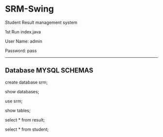 # SRM-Swing
Student Result management system

1st Run index.java 

User Name: admin 

Password: pass

------------------------
Database MYSQL SCHEMAS 
-------------------------
create database srm;

show databases;

 use srm;
 
 show tables;
 
 select * from result;
 
 select * from student;
